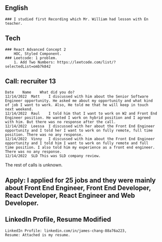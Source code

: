 ## English
	### I studied first Recording which Mr. William had lesson with En teacher.
## Tech

	### React Advanced Concept 2
		HOC, Styled Component.
	### Leetcode: 1 problem.
		1. Add Two Numbers: https://leetcode.com/list/?selectedList=omb7k842
## Call: recruiter 13
	Date	Name	What did you do?
	12/14/2022	Matt	I discussed with him about the Senior Software Engineer opportunity. He asked me about my opportunity and what kind of job I want to work. Also, He told me that he will keep in touch next weekend.
	12/14/2022	Raul	I told him that I want to work on W2 and Front End Engineer position. He wanted I work on hybrid position and I agreed with him. But there was no response after the call.
	12/14/2022	Leessa	I discussed with her about the Front End Engineer opportunity and I told her I want to work on fully remote, full time position. There was no any response.
	12/14/2022	Vinny	I discussed with him about the Front End Engineer opportunity and I told him I want to work on fully remote and full time position. I also told him my experience as a front end engineer.  There was no any response.
	12/14/2022	SLD	This was SLD company review.

The rest of calls is unknown.
## Apply: I applied for 25 jobs and they were mainly about Front End Engineer, Front End Developer, React Developer, React Engineer and Web Developer.
	
## LinkedIn Profile, Resume Modified
	LinkedIn Profile: linkedin.com/in/james-chang-88a76a223,
	Resume: Attached is my resume.